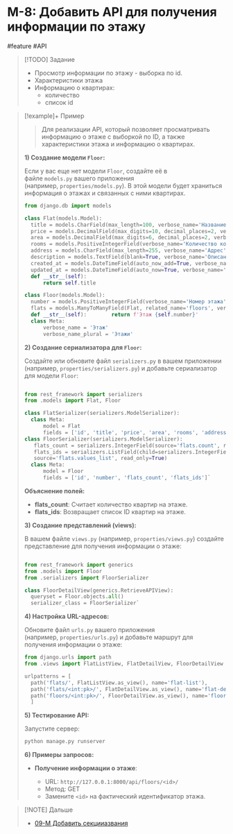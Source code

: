 # M-8: Добавить API для получения информации по этажу
#feature #API 

> [!TODO] Задание
> - Просмотр информации по этажу - выборка по id. 
> - Характеристики этажа
> - Информацию о квартирах:
> 	- количество 
>	- список id

> [!example]+ Пример
> > Для реализации API, который позволяет просматривать информацию о этаже с выборкой по ID, а также характеристики этажа и информацию о квартирах.
> 
> **1\) Создание модели `Floor`:**
> 
> Если у вас еще нет модели `Floor`, создайте её в файле `models.py` вашего приложения (например, `properties/models.py`). В этой модели будет храниться информация о этажах и связанных с ними квартирах.
> 
> ```python
>from django.db import models 
>
>class Flat(models.Model):     
>	title = models.CharField(max_length=100, verbose_name='Название')    
>	price = models.DecimalField(max_digits=10, decimal_places=2, verbose_name='Цена')    
>	area = models.DecimalField(max_digits=6, decimal_places=2, verbose_name='Площадь (м²)')    
>	rooms = models.PositiveIntegerField(verbose_name='Количество комнат')
>	address = models.CharField(max_length=255, verbose_name='Адрес')    
>	description = models.TextField(blank=True, verbose_name='Описание')    
>	created_at = models.DateTimeField(auto_now_add=True, verbose_name='Дата создания')    
>	updated_at = models.DateTimeField(auto_now=True, verbose_name='Дата обновления')
>	def __str__(self):
>		return self.title 
>
>class Floor(models.Model):     
>	number = models.PositiveIntegerField(verbose_name='Номер этажа')
>	flats = models.ManyToManyField(Flat, related_name='floors', verbose_name='Квартиры')
>	def __str__(self):        return f'Этаж {self.number}'     
>	class Meta:     
>		verbose_name = 'Этаж'
>		verbose_name_plural = 'Этажи'
>```
> 
> **2\) Создание сериализатора для `Floor`:**
> 
> Создайте или обновите файл `serializers.py` в вашем приложении (например, `properties/serializers.py`) и добавьте сериализатор для модели `Floor`:
> ```python
> 
> from rest_framework import serializers 
> from .models import Flat, Floor 
> 
> class FlatSerializer(serializers.ModelSerializer):     
> 	class Meta:        
> 		model = Flat        
> 		fields = ['id', 'title', 'price', 'area', 'rooms', 'address'] 
> class FloorSerializer(serializers.ModelSerializer):     
> 	 flats_count = serializers.IntegerField(source='flats.count', read_only=True)   
> 	 flats_ids = serializers.ListField(child=serializers.IntegerField()
> 	 source='flats.values_list', read_only=True)     
> 	class Meta:        
> 		model = Floor        
> 		fields = ['id', 'number', 'flats_count', 'flats_ids']`
>```
> 
> **Объяснение полей:**
> 
> - **flats_count**: Считает количество квартир на этаже.
> - **flats_ids**: Возвращает список ID квартир на этаже.
> 
> **3\) Создание представлений (views):**
> 
> В вашем файле `views.py` (например, `properties/views.py`) создайте представление для получения информации о этаже:
> ``` python
> 
> from rest_framework import generics 
> from .models import Floor 
> from .serializers import FloorSerializer 
> 
> class FloorDetailView(generics.RetrieveAPIView):     
> 	queryset = Floor.objects.all()    
> 	serializer_class = FloorSerializer`
> ```
> **4\) Настройка URL-адресов:**
> 
> Обновите файл `urls.py` вашего приложения (например, `properties/urls.py`) и добавьте маршрут для получения информации о этаже:
> ```python
> from django.urls import path 
> from .views import FlatListView, FlatDetailView, FloorDetailView 
> 
> urlpatterns = [     
> 	path('flats/', FlatListView.as_view(), name='flat-list'),    
> 	path('flats/<int:pk>/', FlatDetailView.as_view(), name='flat-detail'),
> 	path('floors/<int:pk>/', FloorDetailView.as_view(), name='floor-detail'),  # Новый маршрут для получения информации о этаже 
> 	]
> ```
> **5\) Тестирование API:**
> 
> Запустите сервер:
> ```bash
> python manage.py runserver
> ```
> 
> **6) Примеры запросов:**
> - **Получение информации о этаже**:
>     
>     - URL: `http://127.0.0.1:8000/api/floors/<id>/`
>     - Метод: GET
>     - Замените `<id>` на фактический идентификатор этажа.

> [!NOTE] Дальше
> - [09-M Добавить секцииазвания](09-M%20Добавить%20секцииазвания.md)